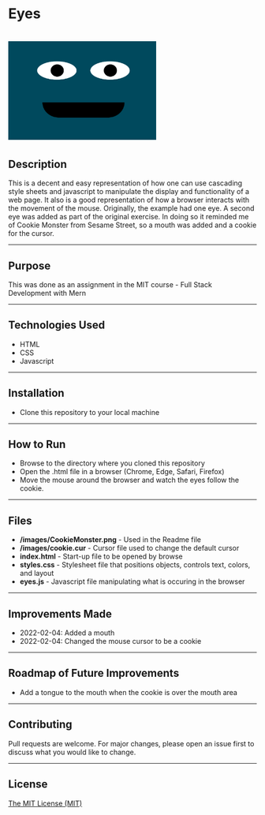 # Eyes
# <img src="./images/CookieMonster.png" height="200px" width="300px"/>

## Description 
This is a decent and easy representation of how one can use cascading style sheets and javascript to manipulate the display and functionality of a web page.  It also is a good representation of how a browser interacts with the movement of the mouse.
Originally, the example had one eye. A second eye was added as part of the original exercise. In doing so it reminded me of Cookie Monster from Sesame Street, so a mouth was added and a cookie for the cursor.

---------

## Purpose 
This was done as an assignment in the MIT course - Full Stack Development with Mern

---------

## Technologies Used 
- HTML
- CSS
- Javascript

---------

## Installation 
- Clone this repository to your local machine

---------

## How to Run 
- Browse to the directory where you cloned this repository
- Open the .html file in a browser (Chrome, Edge, Safari, Firefox)
- Move the mouse around the browser and watch the eyes follow the cookie.

---------

## Files 
- **/images/CookieMonster.png** - Used in the Readme file 
- **/images/cookie.cur** - Cursor file used to change the default cursor 
- **index.html** - Start-up file to be opened by browse 
- **styles.css** - Stylesheet file that positions objects, controls text, colors, and layout
- **eyes.js** - Javascript file manipulating what is occuring in the browser 

---------

## Improvements Made
- 2022-02-04: Added a mouth
- 2022-02-04: Changed the mouse cursor to be a cookie

---------

## Roadmap of Future Improvements
- Add a tongue to the mouth when the cookie is over the mouth area

---------

## Contributing 
Pull requests are welcome. For major changes, please open an issue first to discuss what you would like to change.

---------

## License
[The MIT License (MIT)](https://github.com/slumpbuster/Eye-Exercse/blob/main/LICENSE)
